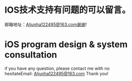 # IOS技术支持有问题的可以留言。
邮箱地址：AIjunha122495@163.com谢谢!
# iOS program design & system consultation
if you have any question, please contact me with no hesitateEmail: AIjunha122495@163.com
Thank you!
